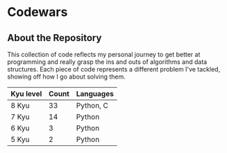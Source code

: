 # Codewars

## About the Repository
This collection of code reflects my personal journey to get better at programming and really grasp the ins and outs of algorithms and data structures. Each piece of code represents a different problem I've tackled, showing off how I go about solving them.

| Kyu level | Count | Languages |
|-----------------|-----------------|-----------------|
|       8 Kyu     |       33        |   Python, C     |
|       7 Kyu     |       14        |   Python        |
|       6 Kyu     |       3         |   Python        | 
|       5 Kyu     |       2         |   Python        | 
